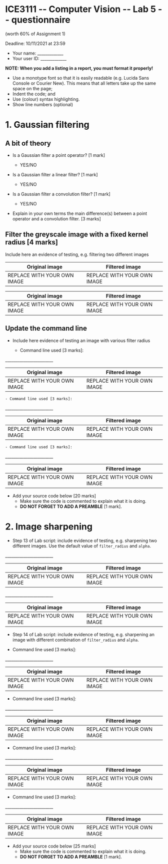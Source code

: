 # ICE3111 -- Computer Vision -- Lab 5 -- questionnaire

(worth 60% of Assignment 1)

Deadline: 10/11/2021 at 23:59

- Your name: \_\_\_\_\_\_\_\_\_\_\_\_\_
- Your user ID: \_\_\_\_\_\_\_\_\_\_\_\_\_


**NOTE: When you add a listing in a report, you must format it properly!**
- Use a monotype font so that it is easily readable (e.g. Lucida Sans Console or Courier New). This means that all letters take up the same space on the page;
- Indent the code; and
- Use (colour) syntax highlighting.
- Show line numbers (optional)


# 1. Gaussian filtering

## A bit of theory

- Is a Gaussian filter a point operator? [1 mark]
    - YES/NO

- Is a Gaussian filter a linear filter? [1 mark]
    - YES/NO

- Is a Gaussian filter a convolution filter? [1 mark]
    - YES/NO

- Explain in your own terms the main difference(s) between a point operator and a convolution filter. [3 marks]


## Filter the greyscale image with a fixed kernel radius [4 marks]

Include here an evidence of testing, e.g. filtering two different images


| Original image              | Filtered image              |
|-----------------------------|-----------------------------|
| REPLACE WITH YOUR OWN IMAGE | REPLACE WITH YOUR OWN IMAGE |



| Original image              | Filtered image              |
|-----------------------------|-----------------------------|
| REPLACE WITH YOUR OWN IMAGE | REPLACE WITH YOUR OWN IMAGE |


## Update the command line

- Include here evidence of testing an image with various filter radius


    - Command line used [3 marks]:

\_\_\_\_\_\_\_\_\_\_\_\_\_\_\_\_\_\_\_\_\_\_\_\_

| Original image              | Filtered image              |
|-----------------------------|-----------------------------|
| REPLACE WITH YOUR OWN IMAGE | REPLACE WITH YOUR OWN IMAGE |


    - Command line used [3 marks]:

\_\_\_\_\_\_\_\_\_\_\_\_\_\_\_\_\_\_\_\_\_\_\_\_

| Original image              | Filtered image              |
|-----------------------------|-----------------------------|
| REPLACE WITH YOUR OWN IMAGE | REPLACE WITH YOUR OWN IMAGE |


    - Command line used [3 marks]:

\_\_\_\_\_\_\_\_\_\_\_\_\_\_\_\_\_\_\_\_\_\_\_\_

| Original image              | Filtered image              |
|-----------------------------|-----------------------------|
| REPLACE WITH YOUR OWN IMAGE | REPLACE WITH YOUR OWN IMAGE |

- Add your source code below [20 marks]
    - Make sure the code is commented to explain what it is doing.
    - **DO NOT FORGET TO ADD A PREAMBLE** [1 mark].


# 2. Image sharpening

- Step 13 of Lab script: include evidence of testing, e.g. sharpening two different images. Use the default value of `filter_radius` and `alpha`.


\_\_\_\_\_\_\_\_\_\_\_\_\_\_\_\_\_\_\_\_\_\_\_\_

| Original image              | Filtered image              |
|-----------------------------|-----------------------------|
| REPLACE WITH YOUR OWN IMAGE | REPLACE WITH YOUR OWN IMAGE |


\_\_\_\_\_\_\_\_\_\_\_\_\_\_\_\_\_\_\_\_\_\_\_\_

| Original image              | Filtered image              |
|-----------------------------|-----------------------------|
| REPLACE WITH YOUR OWN IMAGE | REPLACE WITH YOUR OWN IMAGE |

- Step 14 of Lab script: include evidence of testing, e.g. sharpening an image with different combination of `filter_radius` and `alpha`.

- Command line used [3 marks]:

\_\_\_\_\_\_\_\_\_\_\_\_\_\_\_\_\_\_\_\_\_\_\_\_

| Original image              | Filtered image              |
|-----------------------------|-----------------------------|
| REPLACE WITH YOUR OWN IMAGE | REPLACE WITH YOUR OWN IMAGE |


- Command line used [3 marks]:

\_\_\_\_\_\_\_\_\_\_\_\_\_\_\_\_\_\_\_\_\_\_\_\_

| Original image              | Filtered image              |
|-----------------------------|-----------------------------|
| REPLACE WITH YOUR OWN IMAGE | REPLACE WITH YOUR OWN IMAGE |


- Command line used [3 marks]:

\_\_\_\_\_\_\_\_\_\_\_\_\_\_\_\_\_\_\_\_\_\_\_\_

| Original image              | Filtered image              |
|-----------------------------|-----------------------------|
| REPLACE WITH YOUR OWN IMAGE | REPLACE WITH YOUR OWN IMAGE |


- Command line used [3 marks]:

\_\_\_\_\_\_\_\_\_\_\_\_\_\_\_\_\_\_\_\_\_\_\_\_

| Original image              | Filtered image              |
|-----------------------------|-----------------------------|
| REPLACE WITH YOUR OWN IMAGE | REPLACE WITH YOUR OWN IMAGE |


- Add your source code below [25 marks]
    - Make sure the code is commented to explain what it is doing.
    - **DO NOT FORGET TO ADD A PREAMBLE** [1 mark].
